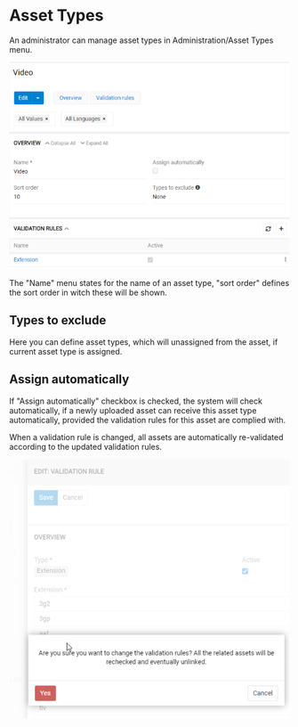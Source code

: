 # Asset Types

An administrator can manage asset types in Administration/Asset Types menu. 

![discussion-button](_assets/asset-types/asset-types.png)

The "Name" menu states for the name of an asset type, "sort order" defines the sort order in witch these will be shown. 

## Types to exclude ##
Here you can define asset types, which will unassigned from the asset, if current asset type is assigned. 

## Assign automatically ##
If "Assign automatically" checkbox is checked, the system will check automatically, if a newly uploaded asset can receive this asset type automatically, provided the validation rules for this asset are complied with. 

When a validation rule is changed, all assets are automatically re-validated according to the updated validation rules.

![discussion-button](_assets/asset-types/asset-types-validations.png)
